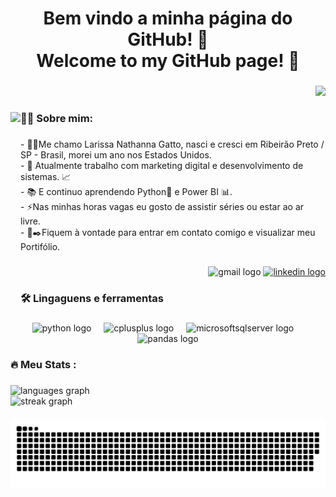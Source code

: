 <h1 align="center">Bem vindo a minha página do GitHub! 👋<br>Welcome to my GitHub page! 👋</h1>

###

<div align="right">
  <img src="https://visitor-badge.laobi.icu/badge?page_id=Larissangatto.Larissangatto&"  />
</div>

###

<img align="left" height="310" src="https://media.giphy.com/media/xT9IgzoKnwFNmISR8I/giphy.gif"  />

###

<h3 align="left">👩‍💻 Sobre mim:</h3>

###

<p align="left">- 👧🏻Me chamo Larissa Nathanna Gatto, nasci e cresci em Ribeirão Preto / SP - Brasil, morei  um ano nos Estados Unidos.<br>- 🔭 Atualmente trabalho com marketing digital e desenvolvimento de sistemas. 📈<br>- 📚 E continuo aprendendo Python🐍 e Power BI 📊.<br>- ⚡Nas minhas horas vagas eu gosto de assistir séries ou estar ao ar livre.<br>- 🧾✒️Fiquem à vontade para entrar em contato comigo e visualizar meu Portifólio.</p>

###

<div align="right">
  <img src="https://img.shields.io/static/v1?message=Gmail&logo=gmail&label=larissangatto@gmail.com&color=D14836&logoColor=white&labelColor=&style=plastic" height="27" alt="gmail logo"  />
  <a href="https://www.linkedin.com/in/larissangatto/" target="_blank">
    <img src="https://img.shields.io/static/v1?message=LinkedIn&logo=linkedin&label=https://www.linkedin.com/in/larissangatto/&color=0077B5&logoColor=white&labelColor=&style=plastic" height="27" alt="linkedin logo"  />
  </a>
</div>

###

<h3 align="left">🛠 Lingaguens e ferramentas</h3>

###

<div align="center">
  <img src="https://img.shields.io/badge/Python-3776AB?logo=python&logoColor=white&style=for-the-badge" height="40" alt="python logo"  />
  <img width="12" />
  <img src="https://img.shields.io/badge/C++-00599C?logo=cplusplus&logoColor=white&style=for-the-badge" height="40" alt="cplusplus logo"  />
  <img width="12" />
  <img src="https://img.shields.io/badge/Microsoft SQL Server-CC2927?logo=microsoftsqlserver&logoColor=white&style=for-the-badge" height="40" alt="microsoftsqlserver logo"  />
  <img width="12" />
  <img src="https://img.shields.io/badge/pandas-150458?logo=pandas&logoColor=white&style=for-the-badge" height="40" alt="pandas logo"  />
</div>

###

<h3 align="left">🔥   Meu Stats :</h3>

###

<div align="left">
  <img src="https://github-readme-stats.vercel.app/api/top-langs?username=Larissangatto&locale=pt-br&hide_title=false&layout=compact&card_width=320&langs_count=5&theme=dracula&hide_border=false&order=2" height="150" alt="languages graph" /> <br>
  <img src="https://streak-stats.demolab.com?user=Larissangatto&locale=pt-br&mode=daily&theme=dark&hide_border=false&border_radius=5&order=3" height="220" alt="streak graph"  />
</div>

###

<img src="https://raw.githubusercontent.com/Larissangatto/Larissangatto/main/snake.svg" alt="Snake animation" />

###
